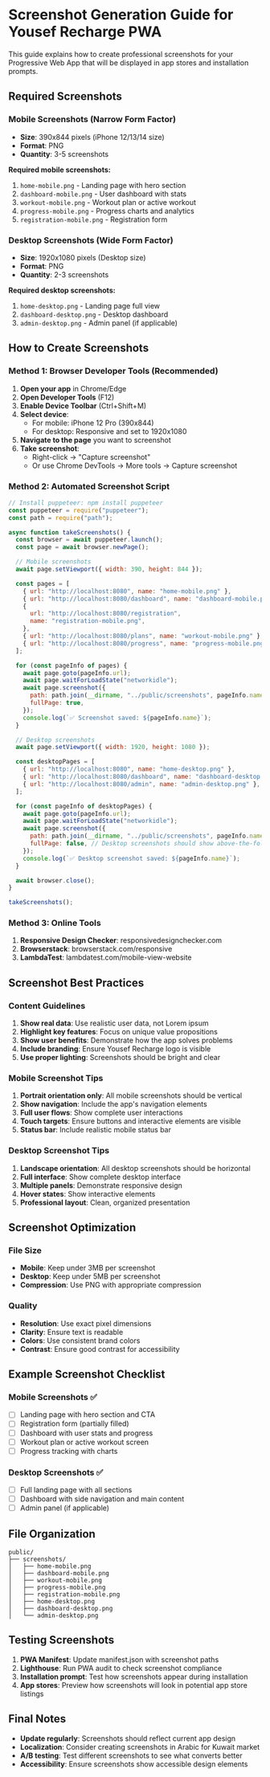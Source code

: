 # Screenshot Generation Guide for Yousef Recharge PWA

This guide explains how to create professional screenshots for your Progressive Web App that will be displayed in app stores and installation prompts.

## Required Screenshots

### Mobile Screenshots (Narrow Form Factor)

- **Size**: 390x844 pixels (iPhone 12/13/14 size)
- **Format**: PNG
- **Quantity**: 3-5 screenshots

**Required mobile screenshots:**

1. `home-mobile.png` - Landing page with hero section
2. `dashboard-mobile.png` - User dashboard with stats
3. `workout-mobile.png` - Workout plan or active workout
4. `progress-mobile.png` - Progress charts and analytics
5. `registration-mobile.png` - Registration form

### Desktop Screenshots (Wide Form Factor)

- **Size**: 1920x1080 pixels (Desktop size)
- **Format**: PNG
- **Quantity**: 2-3 screenshots

**Required desktop screenshots:**

1. `home-desktop.png` - Landing page full view
2. `dashboard-desktop.png` - Desktop dashboard
3. `admin-desktop.png` - Admin panel (if applicable)

## How to Create Screenshots

### Method 1: Browser Developer Tools (Recommended)

1. **Open your app** in Chrome/Edge
2. **Open Developer Tools** (F12)
3. **Enable Device Toolbar** (Ctrl+Shift+M)
4. **Select device**:
   - For mobile: iPhone 12 Pro (390x844)
   - For desktop: Responsive and set to 1920x1080
5. **Navigate to the page** you want to screenshot
6. **Take screenshot**:
   - Right-click → "Capture screenshot"
   - Or use Chrome DevTools → More tools → Capture screenshot

### Method 2: Automated Screenshot Script

```javascript
// Install puppeteer: npm install puppeteer
const puppeteer = require("puppeteer");
const path = require("path");

async function takeScreenshots() {
  const browser = await puppeteer.launch();
  const page = await browser.newPage();

  // Mobile screenshots
  await page.setViewport({ width: 390, height: 844 });

  const pages = [
    { url: "http://localhost:8080", name: "home-mobile.png" },
    { url: "http://localhost:8080/dashboard", name: "dashboard-mobile.png" },
    {
      url: "http://localhost:8080/registration",
      name: "registration-mobile.png",
    },
    { url: "http://localhost:8080/plans", name: "workout-mobile.png" },
    { url: "http://localhost:8080/progress", name: "progress-mobile.png" },
  ];

  for (const pageInfo of pages) {
    await page.goto(pageInfo.url);
    await page.waitForLoadState("networkidle");
    await page.screenshot({
      path: path.join(__dirname, "../public/screenshots", pageInfo.name),
      fullPage: true,
    });
    console.log(`✅ Screenshot saved: ${pageInfo.name}`);
  }

  // Desktop screenshots
  await page.setViewport({ width: 1920, height: 1080 });

  const desktopPages = [
    { url: "http://localhost:8080", name: "home-desktop.png" },
    { url: "http://localhost:8080/dashboard", name: "dashboard-desktop.png" },
    { url: "http://localhost:8080/admin", name: "admin-desktop.png" },
  ];

  for (const pageInfo of desktopPages) {
    await page.goto(pageInfo.url);
    await page.waitForLoadState("networkidle");
    await page.screenshot({
      path: path.join(__dirname, "../public/screenshots", pageInfo.name),
      fullPage: false, // Desktop screenshots should show above-the-fold content
    });
    console.log(`✅ Desktop screenshot saved: ${pageInfo.name}`);
  }

  await browser.close();
}

takeScreenshots();
```

### Method 3: Online Tools

1. **Responsive Design Checker**: responsivedesignchecker.com
2. **Browserstack**: browserstack.com/responsive
3. **LambdaTest**: lambdatest.com/mobile-view-website

## Screenshot Best Practices

### Content Guidelines

1. **Show real data**: Use realistic user data, not Lorem ipsum
2. **Highlight key features**: Focus on unique value propositions
3. **Show user benefits**: Demonstrate how the app solves problems
4. **Include branding**: Ensure Yousef Recharge logo is visible
5. **Use proper lighting**: Screenshots should be bright and clear

### Mobile Screenshot Tips

1. **Portrait orientation only**: All mobile screenshots should be vertical
2. **Show navigation**: Include the app's navigation elements
3. **Full user flows**: Show complete user interactions
4. **Touch targets**: Ensure buttons and interactive elements are visible
5. **Status bar**: Include realistic mobile status bar

### Desktop Screenshot Tips

1. **Landscape orientation**: All desktop screenshots should be horizontal
2. **Full interface**: Show complete desktop interface
3. **Multiple panels**: Demonstrate responsive design
4. **Hover states**: Show interactive elements
5. **Professional layout**: Clean, organized presentation

## Screenshot Optimization

### File Size

- **Mobile**: Keep under 3MB per screenshot
- **Desktop**: Keep under 5MB per screenshot
- **Compression**: Use PNG with appropriate compression

### Quality

- **Resolution**: Use exact pixel dimensions
- **Clarity**: Ensure text is readable
- **Colors**: Use consistent brand colors
- **Contrast**: Ensure good contrast for accessibility

## Example Screenshot Checklist

### Mobile Screenshots ✅

- [ ] Landing page with hero section and CTA
- [ ] Registration form (partially filled)
- [ ] Dashboard with user stats and progress
- [ ] Workout plan or active workout screen
- [ ] Progress tracking with charts

### Desktop Screenshots ✅

- [ ] Full landing page with all sections
- [ ] Dashboard with side navigation and main content
- [ ] Admin panel (if applicable)

## File Organization

```
public/
├── screenshots/
│   ├── home-mobile.png
│   ├── dashboard-mobile.png
│   ├── workout-mobile.png
│   ├── progress-mobile.png
│   ├── registration-mobile.png
│   ├── home-desktop.png
│   ├── dashboard-desktop.png
│   └── admin-desktop.png
```

## Testing Screenshots

1. **PWA Manifest**: Update manifest.json with screenshot paths
2. **Lighthouse**: Run PWA audit to check screenshot compliance
3. **Installation prompt**: Test how screenshots appear during installation
4. **App stores**: Preview how screenshots will look in potential app store listings

## Final Notes

- **Update regularly**: Screenshots should reflect current app design
- **Localization**: Consider creating screenshots in Arabic for Kuwait market
- **A/B testing**: Test different screenshots to see what converts better
- **Accessibility**: Ensure screenshots show accessible design elements
